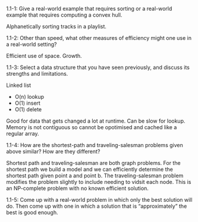1.1-1: Give a real-world example that requires sorting or a real-world example that requires computing a convex hull.

Alphanetically sorting tracks in a playlist.

1.1-2: Other than speed, what other measures of efficiency might one use in a real-world setting?

Efficient use of space. 
Growth.

1.1-3: Select a data structure that you have seen previously, and discuss its strengths and limitations.

Linked list

- O(n) lookup
- O(1) insert
- O(1) delete

Good for data that gets changed a lot at runtime. Can be slow for lookup. Memory is not contiguous so cannot be opotimised and cached like a regular array. 

1.1-4: How are the shortest-path and traveling-salesman problems given above similar? How are they different?

Shortest path and traveling-salesman are both graph problems. For the shortest path we build a model and we can efficiently determine the shortest path given point a and point b. The traveling-salesman problem modifies the problem slightly to include needing to vidsit each node. This is an NP-complete problem with no known efficient solution.


1.1-5: Come up with a real-world problem in which only the best solution will do. Then come up with one in which a solution that is “approximately” the best is good enough.



